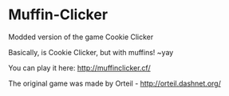 Muffin-Clicker
==============

Modded version of the game Cookie Clicker

Basically, is Cookie Clicker, but with muffins! ~yay

You can play it here: http://muffinclicker.cf/

The original game was made by Orteil - http://orteil.dashnet.org/
